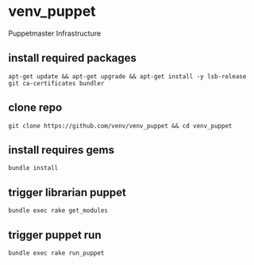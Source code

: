 # venv_puppet
Puppetmaster Infrastructure

## install required packages
```apt-get update && apt-get upgrade && apt-get install -y lsb-release git ca-certificates bundler```

## clone repo
```git clone https://github.com/venv/venv_puppet && cd venv_puppet```

## install requires gems
```bundle install```

## trigger librarian puppet
```bundle exec rake get_modules```

## trigger puppet run
```bundle exec rake run_puppet```
